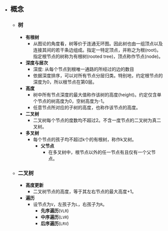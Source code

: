 - ## 概念
	- ### 树
		- **有根树**
			- 从图论的角度看，树等价于连通无环图。因此树也由一组顶点以及连接其间的若干条边组成。指定一特定顶点，并称之为根(root)。指定根节点的树称为有根树(rooted tree)，顶点称作节点(node)。
		- **深度与层次**
			- 深度: 从每个节点到根唯一通路的所经过的边的数目
			- 依据深度排序，可以对所有节点分层归类。特别地，约定根节点的深度为0，所以根节点在第0层。
		- **高度**
			- 树中所有节点深度的最大值称作该树的高度(height)。约定仅含单个节点的树高度为0，空树高度为-1。
			- 任意节点所对应的子树的高度，也称作该节点的高度。
		- **二叉树**
			- 二叉树每个节点的度数均不超过2。不含一度节点的二叉树为真二叉树。
		- **多叉树**
			- 每个节点的孩子均不超过k个的有根树，称作k叉树。
				- **父节点**
					- 在多叉树中，根节点以外的任一节点有且仅有一个父节点。
	- ### 二叉树
		- **高度更新**
			- 二叉树节点的高度，等于其左右节点的最大高度+1。
		- **遍历**
			- 设节点为`V`，左孩子为`L`，右孩子为`R`。
				- **先序遍历**(`VLR`)
				- **中序遍历**(`LVR`)
				- **后序遍历**(`LRV`)